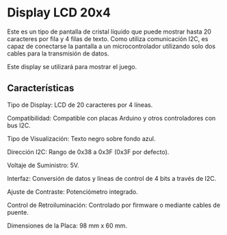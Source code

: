 # Display LCD 20x4

Este es un tipo de pantalla de cristal líquido que puede mostrar hasta 20 caracteres por fila y 4 filas de texto. Como utiliza comunicación I2C, es capaz de conectarse la pantalla a un microcontrolador utilizando solo dos cables para la transmisión de datos.

Este display se utilizará para mostrar el juego.

## Características

Tipo de Display: LCD de 20 caracteres por 4 líneas.

Compatibilidad: Compatible con placas Arduino y otros controladores con bus I2C.

Tipo de Visualización: Texto negro sobre fondo azul.

Dirección I2C: Rango de 0x38 a 0x3F (0x3F por defecto).

Voltaje de Suministro: 5V.

Interfaz: Conversión de datos y líneas de control de 4 bits a través de I2C.

Ajuste de Contraste: Potenciómetro integrado.

Control de Retroiluminación: Controlado por firmware o mediante cables de puente.

Dimensiones de la Placa: 98 mm x 60 mm.
